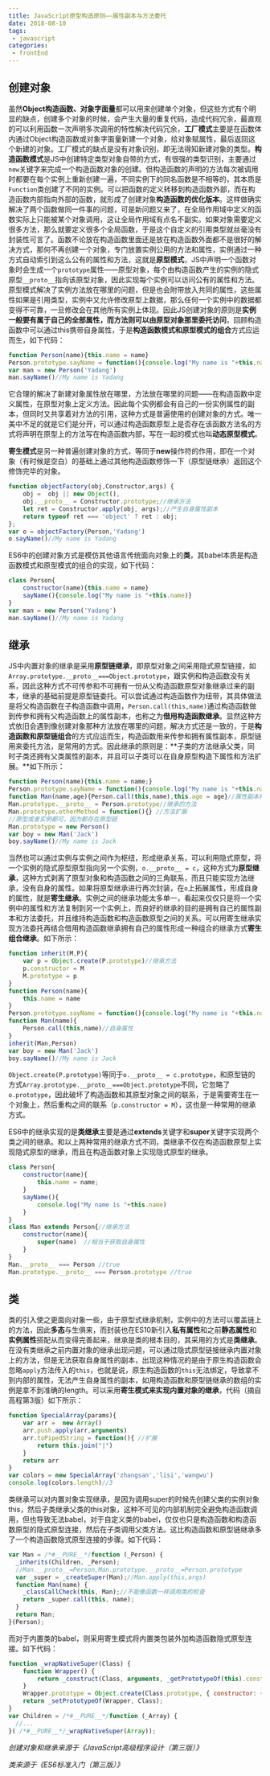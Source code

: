 ```yaml
---
title: JavaScript原型构造原则——属性副本与方法委托  
date: 2018-08-10
tags:
 - javascript        
categories: 
 - frontEnd
---
```


## 创建对象

虽然**Object构造函数、对象字面量**都可以用来创建单个对象，但这些方式有个明显的缺点，创建多个对象的时候，会产生大量的重复代码，造成代码冗余，最直观的可以利用函数一次声明多次调用的特性解决代码冗余，**工厂模式**主要是在函数体内通过Object构造函数或对象字面量新建一个对象，给对象赋属性，最后返回这个新建的对象。工厂模式的缺点是没有对象识别，即无法得知新建对象的类型。**构造函数模式**是JS中创建特定类型对象自带的方式，有很强的类型识别，主要通过`new`关键字来完成一个构造函数对象的创建。但构造函数的声明的方法每次被调用时都要在每个实例上重新创建一遍，不同实例下的同名函数是不相等的，其本质是`Function`类创建了不同的实例。可以把函数的定义转移到构造函数外部，而在构造函数内部指向外部的函数，就形成了创建对象**构造函数的优化版本**。这样做确实解决了两个函数做同一件事的问题，可是新问题又来了，在全局作用域中定义的函数实际上只能被某个对象调用，这让全局作用域有点名不副实。如果对象需要定义很多方法，那么就要定义很多个全局函数，于是这个自定义的引用类型就丝毫没有封装性可言了。函数不论放在构造函数里面还是放在构造函数外面都不是很好的解决方式，那何不再创建一个对象，专门放置实例公用的方法和属性，实例通过一种方式自动索引到这么公有的属性和方法，这就是**原型模式**，JS中声明一个函数对象时会生成一个`prototype`属性——原型对象，每个由构造函数产生的实例的隐式原型`__proto__`指向该原型对象，因此实现每个实例可以访问公有的属性和方法。原型模式解决了实例方法放在哪里的问题，但是也会附带放入共同的属性，这些属性如果是引用类型，实例中又允许修改原型上数据，那么任何一个实例中的数据都变得不可靠，一旦修改会在其他所有实例上体现。因此JS创建对象的原则是**实例一般要有属于自己的全部属性，而方法则可以由原型对象那里委托访问**，回顾构造函数中可以通过this携带自身属性，于是**构造函数模式和原型模式的组合**方式应运而生，如下代码：
```js
function Person(name){this.name = name}
Person.prototype.sayName = function(){console.log("My name is "+this.name)}
var man = new Person('Yadang')
man.sayName()//My name is Yadang
```
它合理的解决了新建对象属性放在哪里，方法放在哪里的问题——在构造函数中定义属性，在原型对象上定义方法。因此每个实例都会有自己的一份实例属性的副本，但同时又共享着对方法的引用，这种方式是普遍使用的创建对象的方式。唯一美中不足的就是它们是分开，可以通过构造函数原型上是否存在该函数方法名的方式将声明在原型上的方法写在构造函数内部，写在一起的模式也叫**动态原型模式**。

**寄生模式**是另一种普遍创建对象的方式，等同于**new**操作符的作用，即在一个对象（有时候是空白）的基础上通过其他构造函数修饰一下（原型链继承）返回这个修饰完毕的对象。

```js
function objectFactory(obj,Constructor,args) {
    obj =  obj || new Object(),
    obj.__proto__ = Constructor.prototype;//继承方法
    let ret = Constructor.apply(obj, args);//产生自身属性副本
    return typeof ret === 'object' ? ret : obj;
};
var o = objectFactory(Person,'Yadang')
o.sayName()//My name is Yadang
```

ES6中的创建对象方式是模仿其他语言传统面向对象上的**类**，其babel本质是构造函数模式和原型模式的组合的实现，如下代码：

```js
class Person{
    constructor(name){this.name = name}
    sayName(){console.log("My name is "+this.name)}
}
var man = new Person('Yadang')
man.sayName()//My name is Yadang
```

## 继承

JS中内置对象的继承是采用**原型链继承**，即原型对象之间采用隐式原型链接，如`Array.prototype.__proto__===Object.prototype`，跟实例和构造函数没有关系，因此这种方式不可传参和不可拥有一份从父构造函数原型对象继承过来的副本，继承的基础前提是原型链委托。可以尝试通过构造函数作为纽带，其具体做法是将父构造函数在子构造函数中调用，`Person.call(this,name)`通过构造函数做到传参和拥有父构造函数上的属性副本，也称之为**借用构造函数继承**。显然这种方式依旧会遇到像创建对象那种方法放在哪里的问题，解决方式还是一致的，于是**构造函数和原型链组合**的方式应运而生，构造函数用来传参和拥有属性副本，原型链用来委托方法，是常用的方式。因此继承的原则是：**子类的方法继承父类，同时子类还拥有父类属性的副本，并且可以子类可以在自身原型构造下属性和方法扩展。**如下所示：

```js
function Person(name){this.name = name;}
Person.prototype.sayName = function(){console.log("My name is "+this.name)}
function Man(name,age){Person.call(this,name),this.age = age}//属性副本和扩展
Man.prototype.__proto__ = Person.prototype//继承的方法
Man.prototype.otherMethod = function(){} //方法扩展
//原型或者实例都可，因为都存在原型链
Man.prototype = new Person()
var boy = new Man('Jack')
boy.sayName()//My name is Jack
```

当然也可以通过实例与实例之间作为枢纽，形成继承关系，可以利用隐式原型，将一个实例的隐式原型原型指向另一个实例，`o.__proto__ = c`，这种方式为**原型继承**，这种方式剥离了原型对象和构造函数之间的三角联系，而且只能实现方法继承，没有自身的属性。如果将原型继承进行再次封装，在`o`上拓展属性，形成自身的属性，就是**寄生继承**。实例之间的继承功能太多单一，看起来仅仅只是将一个实例中的属性和方法复制到另一个实例上，而良好的继承的目的是拥有自己的属性副本和方法委托，并且维持构造函数和构造函数原型之间的关系。可以用寄生继承实现方法委托再结合借用构造函数继承拥有自己的属性形成一种组合的继承方式**寄生组合继承**。如下所示：

```js
function inherit(M,P){
    var p = Object.create(P.prototype)//继承方法
    p.constructor = M
    M.prototype = p
}
function Person(name){
    this.name = name
}
Person.prototype.sayName = function(){console.log("My name is "+this.name)}
function Man(name){
    Person.call(this,name)//自身属性
}
inherit(Man,Person)
var boy = new Man('Jack')
boy.sayName()//My name is Jack
```

`Object.create(P.prototype)`等同于`o.__proto__ = c.prototype`，和原型链的方式`Array.prototype.__proto__===Object.prototype`不同，它忽略了`o.prototype`，因此破坏了构造函数和其原型对象之间的联系，于是需要寄生在一个对象上，然后重构之间的联系（`p.constructor = M`），这也是一种常用的继承方式。

ES6中的继承实现的是**类继承**主要是通过**extends**关键字和**super**关键字实现两个类之间的继承。和以上两种常用的继承方式不同，类继承不仅在构造函数原型上实现隐式原型的继承，而且在构造函数对象上实现隐式原型的继承。

```js
class Person{
    constructor(name){
        this.name = name;
    }
    sayName(){
        console.log("My name is "+this.name)
    }
}
class Man extends Person{//继承方法
    constructor(name){
        super(name)  //相当于获取自身属性
    }
}
Man.__proto__ === Person //true
Man.prototype.__proto__ === Person.prototype //true
```

## 类

类的引入使之更面向对象一些，由于原型式继承机制，实例中的方法可以覆盖链上的方法，因此**多态**与生俱来，而封装也在ES10新引入**私有属性**和之前**静态属性**和**实例属性**搭配从而变得完善起来，继承是类的根本目的，其采用的方式是**类继承**。在没有类继承之前内置对象的继承出现问题，可以通过隐式原型链接继承内置对象上的方法，但是无法获取自身属性的副本，出现这种情况的是由于原生构造函数会忽略`apply`方法传入的`this`，也就是说，原生构造函数的`this`无法绑定，导致拿不到内部的属性，无法产生自身属性的副本，如用构造函数和原型链继承的数组的实例是拿不到准确的length。可以采用**寄生模式来实现内置对象的继承**，代码（摘自高程第3版）如下所示：

```js
function SpecialArray(params){
    var arr =  new Array()    
    arr.push.apply(arr,arguments)    
    arr.toPipedString = function(){ //扩展        
    	return this.join("|")    
    }    
    return arr
}
var colors = new SpecialArray('zhangsan','lisi','wangwu')
console.log(colors.length)//3
```
类继承可以对内置对象实现继承，是因为调用super的时候先创建父类的实例对象this，然后子类继承父类的this对象，这种不可见的内部机制完全避免构造函数调用，但也导致无法babel，对于自定义类的babel，仅仅也只是构造函数和构造函数原型的隐式原型连接，然后在子类调用父类方法。这比构造函数和原型链继承多了一个构造函数隐式原型连接的步骤。如下代码：

```js
var Man = /*#__PURE__*/function (_Person) {
  _inherits(Children, _Person);
  //Man.__proto__=Person,Man.prototype.__proto__=Person.prototype
  var _super = _createSuper(Man);//Man.apply(this,args)
  function Man(name) {
    _classCallCheck(this, Man);//不能像函数一样调用类的检查
    return _super.call(this, name);
  }
  return Man;
}(Person);
```

而对于内置类的babel，则采用寄生模式将内置类包装外加构造函数隐式原型连接。如下代码：

```js
function _wrapNativeSuper(Class) { 
    function Wrapper() { 
        return _construct(Class, arguments, _getPrototypeOf(this).constructor); 
    } 
    Wrapper.prototype = Object.create(Class.prototype, { constructor: { value: Wrapper}}); 
    return _setPrototypeOf(Wrapper, Class); 
}
var Children = /*#__PURE__*/function (_Array) {
  //...
}( /*#__PURE__*/_wrapNativeSuper(Array));
```

*创建对象和继承来源于《JavaScript高级程序设计（第三版）》*

*类来源于《ES6标准入门（第三版）》*


